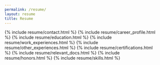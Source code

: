 ```yaml
---
permalink: /resume/
layout: resume
title: Resume
---
```


{% include resume/contact.html %}
{% include resume/career_profile.html %}
{% include resume/education.html %}
{% include resume/work_experiences.html %}
{% include resume/other_experiences.html %}
{% include resume/certifications.html %}
{% include resume/relevant_docs.html %}
{% include resume/honors.html %}
{% include resume/skills.html %}